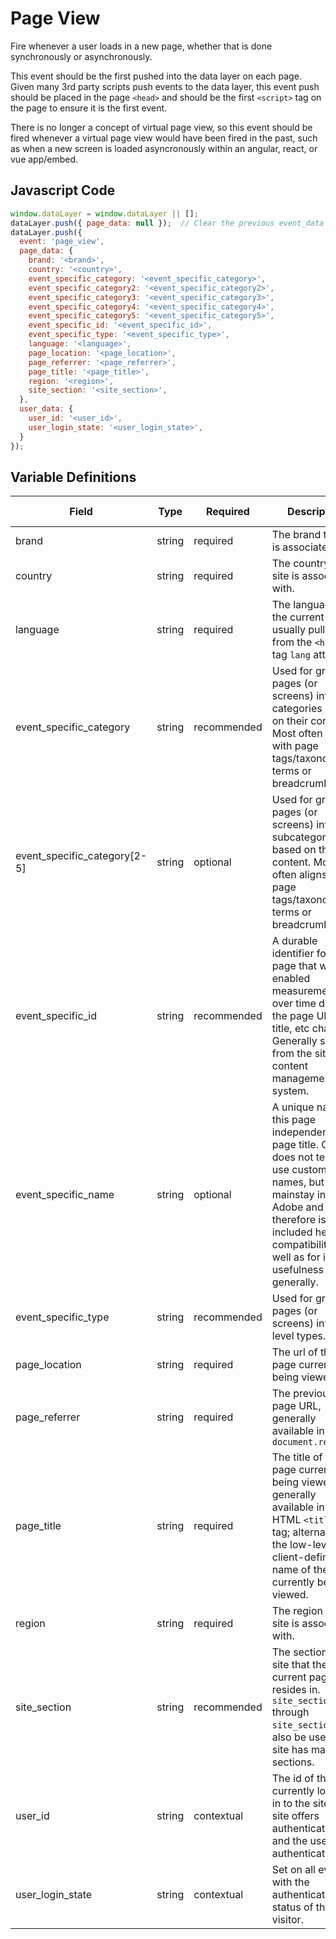 # Page View

Fire whenever a user loads in a new page, whether that is done synchronously or asynchronously.

This event should be the first pushed into the data layer on each page. Given many 3rd party scripts push events to the data layer, this event push should be placed in the page `<head>` and should be the first `<script>` tag on the page to ensure it is the first event.

There is no longer a concept of virtual page view, so this event should be fired whenever a virtual page view would have been fired in the past, such as when a new screen is loaded asyncronously within an angular, react, or vue app/embed.

## Javascript Code

```js
window.dataLayer = window.dataLayer || [];
dataLayer.push({ page_data: null });  // Clear the previous event_data object.
dataLayer.push({
  event: 'page_view',
  page_data: {
    brand: '<brand>',
    country: '<country>',
    event_specific_category: '<event_specific_category>',
    event_specific_category2: '<event_specific_category2>',
    event_specific_category3: '<event_specific_category3>',
    event_specific_category4: '<event_specific_category4>',
    event_specific_category5: '<event_specific_category5>',
    event_specific_id: '<event_specific_id>',
    event_specific_type: '<event_specific_type>',
    language: '<language>',
    page_location: '<page_location>',
    page_referrer: '<page_referrer>', 
    page_title: '<page_title>',
    region: '<region>',
    site_section: '<site_section>',
  },
  user_data: {
    user_id: '<user_id>',
    user_login_state: '<user_login_state>',
  }
});
```

## Variable Definitions

|Field|Type|Required|Description|Example|Pattern|Min Length|Max Length|Minimum|Maximum|Multiple Of|
| --- | --- | --- | --- | --- | --- | --- | --- | --- | --- | --- |
|brand|string|required|The brand the site is associated with.|neutrogena|
|country|string|required|The country the site is associated with.|us|
|language|string|required|The language of the current page, usually pulled from the `<html>` tag `lang` attribute.|en|
|event_specific_category|string|recommended|Used for grouping pages (or screens) into categories based on their content. Most often aligns with page tags/taxonomy terms or breadcrumbs.|sun protection|
|event_specific_category[2-5]|string|optional|Used for grouping pages (or screens) into subcategories based on their content. Most often aligns with page tags/taxonomy terms or breadcrumbs.|waterproof|
|event_specific_id|string|recommended|A durable identifier for a page that will enabled measurement over time despite the page URL, title, etc changing. Generally sourced from the site content management system.|12345|
|event_specific_name|string|optional|A unique name for this page independent of page title. Google does not tend to use custom page names, but it's a mainstay in Adobe and therefore is included here for compatibility as well as for its usefulness generally.|homepage,search results,product:neutrogena hydro boost gel|
|event_specific_type|string|recommended|Used for grouping pages (or screens) into high level types.|article,blog,homepage,product|
|page_location|string|required|The url of the page currently being viewed.|https://www.neutrogena.com|
|page_referrer|string|required|The previous page URL, generally available in `document.referrer`|https://www.neutrogena.com|
|page_title|string|required|The title of the page currently being viewed, generally available in the HTML `<title>` tag; alternatively, the low-level, client-defined name of the page currently being viewed.|homepage,search results,product:neutrogena hydro boost gel|
|region|string|required|The region the site is associated with.|EMEA|
|site_section|string|recommended|The section of the site that the current page resides in. `site_section2` through `site_section5`can also be used if the site has many sections.|products|
|user_id|string|contextual|The id of the user currently logged in to the site, if the site offers authentication and the user is authenticated.|123456|
|user_login_state|string|contextual|Set on all events with the authentication status of the visitor.|authenticated, anonymous|